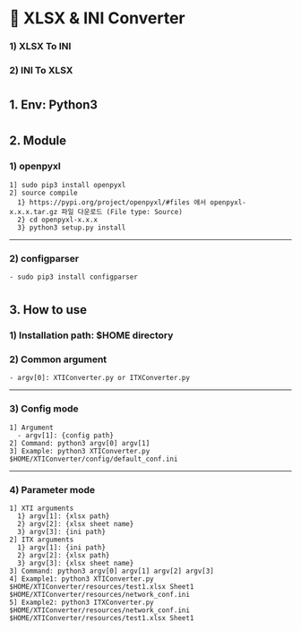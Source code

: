 # 🍓 XLSX & INI Converter
### 1) XLSX To INI
### 2) INI To XLSX
#
## 1. Env: Python3
#
## 2. Module
  ### 1) openpyxl
    1] sudo pip3 install openpyxl
    2] source compile
      1} https://pypi.org/project/openpyxl/#files 에서 openpyxl-x.x.x.tar.gz 파일 다운로드 (File type: Source)
      2} cd openpyxl-x.x.x
      3} python3 setup.py install
---
  ### 2) configparser
    - sudo pip3 install configparser
#
## 3. How to use
  ### 1) Installation path: $HOME directory
  ### 2) Common argument
    - argv[0]: XTIConverter.py or ITXConverter.py
---
  ### 3) Config mode
    1] Argument
      - argv[1]: {config path}
    2] Command: python3 argv[0] argv[1]
    3] Example: python3 XTIConverter.py $HOME/XTIConverter/config/default_conf.ini
---
  ### 4) Parameter mode
    1] XTI arguments
      1} argv[1]: {xlsx path}
      2} argv[2]: {xlsx sheet name}
      3} argv[3]: {ini path}
    2] ITX arguments
      1} argv[1]: {ini path}
      2} argv[2]: {xlsx path}
      3} argv[3]: {xlsx sheet name}
    3] Command: python3 argv[0] argv[1] argv[2] argv[3]
    4] Example1: python3 XTIConverter.py $HOME/XTIConverter/resources/test1.xlsx Sheet1 $HOME/XTIConverter/resources/network_conf.ini
    5] Example2: python3 ITXConverter.py $HOME/XTIConverter/resources/network_conf.ini $HOME/XTIConverter/resources/test1.xlsx Sheet1
